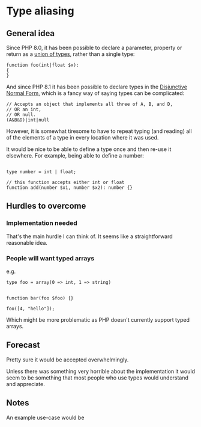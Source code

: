 # Type aliasing 

## General idea

Since PHP 8.0, it has been possible to declare a parameter, property or return as a [union of types](https://wiki.php.net/rfc/union_types_v2), rather than a single type:

```
function foo(int|float $x): 
{
}
```

And since PHP 8.1 it has been possible to declare types in the [Disjunctive Normal Form](https://wiki.php.net/rfc/dnf_types), 
which is a fancy way of saying types can be complicated:

```
// Accepts an object that implements all three of A, B, and D, 
// OR an int, 
// OR null.
(A&B&D)|int|null
```

However, it is somewhat tiresome to have to repeat typing (and reading) all of the elements of a type in every location where it was used.

It would be nice to be able to define a type once and then re-use it elsewhere. For example, being able to define a number:

```

type number = int | float;

// this function accepts either int or float
function add(number $x1, number $x2): number {}
```


## Hurdles to overcome


### Implementation needed

That's the main hurdle I can think of. It seems like a straightforward reasonable idea.

### People will want typed arrays

e.g. 

```
type foo = array(0 => int, 1 => string)


function bar(foo $foo) {}

foo([4, "hello"]);

```

Which might be more problematic as PHP doesn't currently support typed arrays.


## Forecast

Pretty sure it would be accepted overwhelmingly. 

Unless there was something very horrible about the implementation it would seem to be something that most people who use types would understand and appreciate.

## Notes

An example use-case would be 







